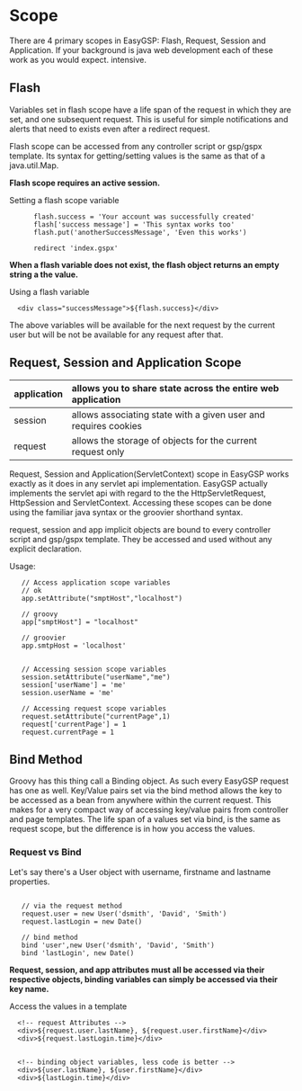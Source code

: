 # Scope #

There are 4 primary scopes in EasyGSP:  Flash, Request, Session and Application.  If your background is java web development each of these work as you would expect. intensive.


## Flash ##

Variables set in flash scope have a life span of the request in which they are set, and one subsequent request.  This is useful for simple notifications and alerts that need to exists even after a redirect request.

Flash scope can be accessed from any controller script or gsp/gspx template.  Its syntax for getting/setting values is the same as that of a java.util.Map.

**Flash scope requires an active session.**

Setting a flash scope variable
```
      flash.success = 'Your account was successfully created'
      flash['success message'] = 'This syntax works too'
      flash.put('anotherSuccessMessage', 'Even this works')

      redirect 'index.gspx'
```

**When a flash variable does not exist, the flash object returns an empty string a the value.**

Using a flash variable
```
  <div class="successMessage">${flash.success}</div>
```


The above variables will be available for the next request by the current user but will be not be available for any request after that.

## Request, Session and Application Scope ##
|application | allows you to share state across the entire web application|
|:-----------|:-----------------------------------------------------------|
|session | allows associating state with a given user and requires cookies|
|request | allows the storage of objects for the current request only|


Request, Session and Application(ServletContext) scope in EasyGSP works exactly as it does in any servlet api implementation. EasyGSP actually implements the servlet api with regard to the the HttpServletRequest, HttpSession and ServletContext.  Accessing these scopes can be done using the familiar java syntax or the groovier shorthand syntax.

request, session and app implicit objects are bound to every controller script and gsp/gspx template. They be accessed and used without any explicit declaration.

Usage:
```
   // Access application scope variables
   // ok
   app.setAttribute("smptHost","localhost")
   
   // groovy
   app["smptHost"] = "localhost"
   
   // groovier
   app.smtpHost = 'localhost'


   // Accessing session scope variables
   session.setAttribute("userName","me")
   session['userName'] = 'me'
   session.userName = 'me'

   // Accessing request scope variables
   request.setAttribute("currentPage",1)
   request['currentPage'] = 1
   request.currentPage = 1

```


## Bind Method ##

Groovy has this thing call a Binding object.  As such every EasyGSP request has one as well. Key/Value pairs set via the bind method allows the key to be accessed as a bean from anywhere within the current request.  This makes for a very compact way of accessing key/value pairs from controller and page templates.  The life span of a values set via bind, is the same as request scope, but the difference is in how you access the values.



### Request vs Bind ###

Let's say there's a User object with username, firstname and lastname properties.


```
     
   // via the request method
   request.user = new User('dsmith', 'David', 'Smith')
   request.lastLogin = new Date()
   
   // bind method 
   bind 'user',new User('dsmith', 'David', 'Smith')
   bind 'lastLogin', new Date()

```

**Request, session, and app attributes must all be accessed via their respective objects, binding variables can simply be accessed via their key name.**

Access the values in a template
```
  <!-- request Attributes -->
  <div>${request.user.lastName}, ${request.user.firstName}</div>
  <div>${request.lastLogin.time}</div>


  <!-- binding object variables, less code is better -->
  <div>${user.lastName}, ${user.firstName}</div>
  <div>${lastLogin.time}</div>


```